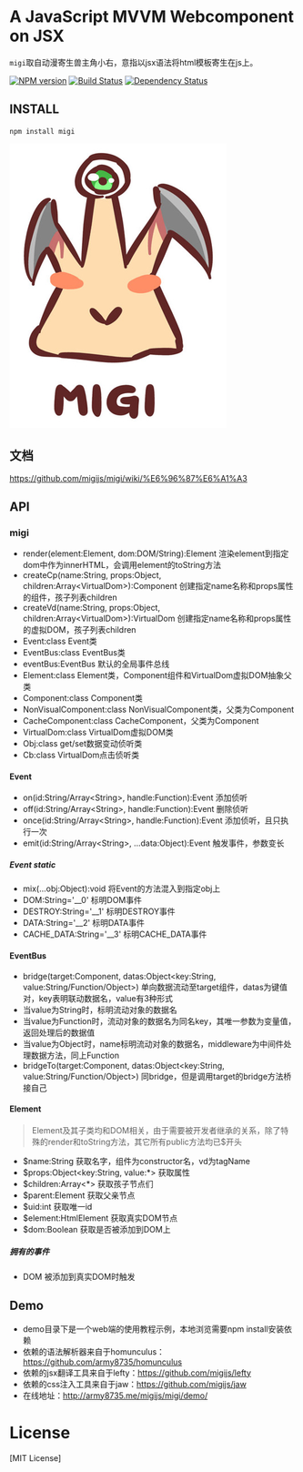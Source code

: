 # A JavaScript MVVM Webcomponent on JSX

`migi`取自动漫寄生兽主角小右，意指以jsx语法将html模板寄生在js上。

[![NPM version](https://badge.fury.io/js/migi.png)](https://npmjs.org/package/migi)
[![Build Status](https://travis-ci.org/migijs/migi.svg?branch=master)](https://travis-ci.org/migijs/migi)
[![Dependency Status](https://david-dm.org/migijs/migi.png)](https://david-dm.org/migijs/migi)

## INSTALL
```
npm install migi
```

[![logo](https://raw.githubusercontent.com/migijs/migi/master/logo.jpg)](https://github.com/migijs/migi)

## 文档
https://github.com/migijs/migi/wiki/%E6%96%87%E6%A1%A3

## API

### migi
* render(element:Element, dom:DOM/String):Element 渲染element到指定dom中作为innerHTML，会调用element的toString方法
* createCp(name:String, props:Object, children:Array\<VirtualDom>):Component 创建指定name名称和props属性的组件，孩子列表children
* createVd(name:String, props:Object, children:Array\<VirtualDom>):VirtualDom 创建指定name名称和props属性的虚拟DOM，孩子列表children
* Event:class Event类
* EventBus:class EventBus类
* eventBus:EventBus 默认的全局事件总线
* Element:class Element类，Component组件和VirtualDom虚拟DOM抽象父类
* Component:class Component类
* NonVisualComponent:class NonVisualComponent类，父类为Component
* CacheComponent:class CacheComponent，父类为Component
* VirtualDom:class VirtualDom虚拟DOM类
* Obj:class get/set数据变动侦听类
* Cb:class VirtualDom点击侦听类

#### Event
* on(id:String/Array\<String>, handle:Function):Event 添加侦听
* off(id:String/Array\<String>, handle:Function):Event 删除侦听
* once(id:String/Array\<String>, handle:Function):Event 添加侦听，且只执行一次
* emit(id:String/Array\<String>, ...data:Object):Event 触发事件，参数变长

##### Event static
* mix(...obj:Object):void 将Event的方法混入到指定obj上
* DOM:String='__0' 标明DOM事件
* DESTROY:String='__1' 标明DESTROY事件
* DATA:String='__2' 标明DATA事件
* CACHE_DATA:String='__3' 标明CACHE_DATA事件

#### EventBus
* bridge(target:Component, datas:Object\<key:String, value:String/Function/Object>) 单向数据流动至target组件，datas为键值对，key表明联动数据名，value有3种形式
 * 当value为String时，标明流动对象的数据名
 * 当value为Function时，流动对象的数据名为同名key，其唯一参数为变量值，返回处理后的数据值
 * 当value为Object时，name标明流动对象的数据名，middleware为中间件处理数据方法，同上Function
* bridgeTo(target:Component, datas:Object\<key:String, value:String/Function/Object>) 同bridge，但是调用target的bridge方法桥接自己

#### Element
> Element及其子类均和DOM相关，由于需要被开发者继承的关系，除了特殊的render和toString方法，其它所有public方法均已$开头

* $name:String 获取名字，组件为constructor名，vd为tagName
* $props:Object\<key:String, value:*> 获取属性
* $children:Array\<*> 获取孩子节点们
* $parent:Element 获取父亲节点
* $uid:int 获取唯一id
* $element:HtmlElement 获取真实DOM节点
* $dom:Boolean 获取是否被添加到DOM上

##### 拥有的事件
* DOM 被添加到真实DOM时触发

## Demo
* demo目录下是一个web端的使用教程示例，本地浏览需要npm install安装依赖
* 依赖的语法解析器来自于homunculus：https://github.com/army8735/homunculus
* 依赖的jsx翻译工具来自于lefty：https://github.com/migijs/lefty
* 依赖的css注入工具来自于jaw：https://github.com/migijs/jaw
* 在线地址：http://army8735.me/migijs/migi/demo/

# License
[MIT License]
